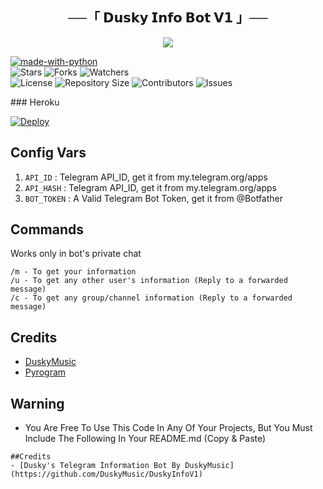 <h2 align="center">
    ──「 𝗗𝘂𝘀𝗸𝘆 𝗜𝗻𝗳𝗼 𝗕𝗼𝘁 𝗩𝟭 」──
</h2>

<p align="center">
  <img src="https://telegra.ph/file/54719212c505f89953c39.jpg">
</p>
<a href="https://python.org"><img src="http://forthebadge.com/images/badges/made-with-python.svg" alt="made-with-python"></a>
<br>
    <img src="https://img.shields.io/github/stars/DuskyMusic/DuskyInfoV1?style=for-the-badge&color=yellow" alt="Stars">
    <img src="https://img.shields.io/github/forks/DuskyMusic/DuskyInfoV1?style=for-the-badge&color=green" alt="Forks">
    <img src="https://img.shields.io/github/watchers/DuskyMusic/DuskyInfoV1?style=for-the-badge&color=yellow" alt="Watchers"> <br>
    <img src="https://img.shields.io/github/license/DuskyMusic/DuskyInfoV1?style=for-the-badge&color=green" alt="License">
    <img src="https://img.shields.io/github/repo-size/DuskyMusic/DuskyInfoV1?style=for-the-badge&color=yellow" alt="Repository Size">
    <img src="https://img.shields.io/github/contributors/DuskyMusic/DuskyInfoV1?style=for-the-badge&color=green" alt="Contributors">
    <img src="https://img.shields.io/github/issues/teletips/DuskyMusic/DuskyInfoV1?style=for-the-badge&color=yellow" alt="Issues">
</p>  
### Heroku

[![Deploy](https://www.herokucdn.com/deploy/button.svg)](https://heroku.com/deploy?template=https://github.com/DuskyMusic/DuskyInfoV1)

## Config Vars
1. `API_ID` : Telegram API_ID, get it from my.telegram.org/apps
2. `API_HASH` : Telegram API_ID, get it from my.telegram.org/apps
3. `BOT_TOKEN` : A Valid Telegram Bot Token, get it from @Botfather

## Commands
Works only in bot's private chat
```
/m - To get your information
/u - To get any other user's information (Reply to a forwarded message)
/c - To get any group/channel information (Reply to a forwarded message)
```
## Credits
- [DuskyMusic](https://github.com/DuskyMusic)
- [Pyrogram](https://github.com/pyrogram/pyrogram)

## Warning

- You Are Free To Use This Code In Any Of Your Projects, But You Must Include The Following In Your README.md (Copy & Paste)
```
##Credits
- [Dusky's Telegram Information Bot By DuskyMusic] (https://github.com/DuskyMusic/DuskyInfoV1)
```
